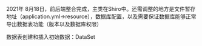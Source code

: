 2021年 8月18日，前后端整合完成，主类在Shiro中。还需调整的地方是文件暂存地址（application.yml->resource），数据库配置，以及需要保证数据库能够正常导出数据表功能（版本以及数据库权限）

数据表创建和插入初始数据：DataSet